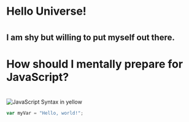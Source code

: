 # <h1> Hello Universe! <h1>

# <h2> I am shy but willing to put myself out there. <h2>

# <h1> How should I mentally prepare for JavaScript? <h1>

![JavaScript Syntax in yellow](https://radicalhub.com/wp-content/uploads/2018/07/javascript.jpg)

``` javascript
var myVar = "Hello, world!";
```





